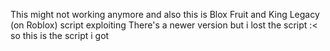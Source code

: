 This might not working anymore and also this is Blox Fruit and King Legacy (on Roblox) script exploiting
There's a newer version but i lost the script :< so this is the script i got
